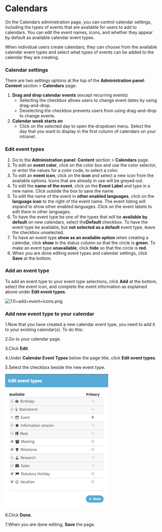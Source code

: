 # Calendars

On the Calendars administration page, you can control calendar settings, including the types of events that are available for users to add to calendars. You can edit the event names, icons, and whether they appear by default as available calendar event types.  
  
When individual users create calendars, they can choose from the available calendar event types and select what types of events can be added to the calendar they are creating.

### Calendar settings

There are two settings options at the top of the **Administration panel**: **Content** section &gt; **Calendars** page:

1. **Drag and drop calendar events** \(except recurring events\)
   * Selecting the checkbox allows users to change event dates by using drag-and-drop.
   * Deselecting the checkbox prevents users from using drag-and-drop to change events.
2. **Calendar week starts on**
   * Click on the selected day to open the dropdown menu. Select the day that you want to display in the first column of calendars on your intranet.

### Edit event types

1. Go to the **Administration panel**: **Content** section &gt; **Calendars** page.
2. To edit an **event color**, click on the color box and use the color selector, or enter the values for a color code, to select a color.
3. To edit an **event icon**, click on the **icon** and select a new icon from the available options. Icons that are already in use will be greyed out.
4. To edit the **name of the event**, click on the **Event Label** and type in a new name. Click outside the box to save the name.
5. To edit the name of the event in **other enabled languages**, click on the **language icon** to the right of the event name. The event listing will expand to show other enabled languages. Click on the event labels to edit them in other languages.
6. To have the event type be one of the types that will be **available by default** on new calendars, select the**Default** checkbox. To have the event type be available, but **not selected as a default** event type, leave the checkbox unselected.
7. To have an event type **show as an available option** when creating a calendar, click **show** in the status column so that the circle is **green**. To make an event type **unavailable**, click **hide** so that the circle is **red**.
8. When you are done editing event types and calendar settings, click **Save** at the bottom.

### Add an event type

To add an event type to your event type selections, click **Add** at the bottom, select the event icon, and complete the event information as explained above under **Edit event types**.  
  
![7.0+add+event+icons.png](https://community.thoughtfarmer.com/imagethumb/821996530000/16715/600x600/False/7.0+add+event+icons.png)

### Add new event type to your calendar

1.Now that you have created a new calendar event type, you need to add it to your existing calendar\(s\). To do this:

2.Go to your calendar page. 

3.Click **Edit**. 

4.Under **Calendar Event Types** below the page title, click **Edit event types**.

5.Select the checkbox beside the new event type. 

![](../../.gitbook/assets/1%20%2836%29.png)

6.Click **Done**. 

7.When you are done editing, **Save** the page.

